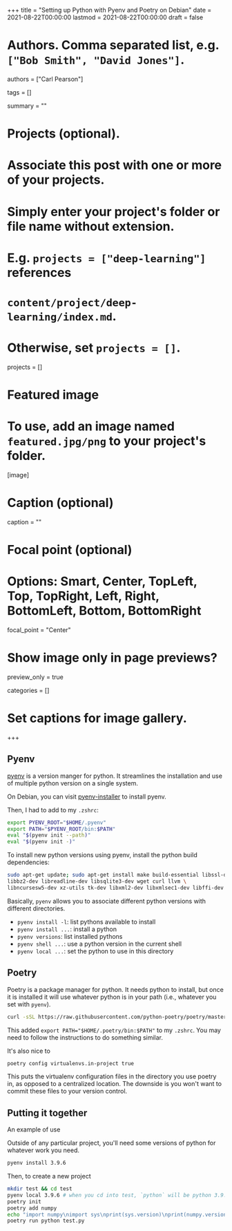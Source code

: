 +++
title = "Setting up Python with Pyenv and Poetry on Debian"
date = 2021-08-22T00:00:00
lastmod = 2021-08-22T00:00:00
draft = false

# Authors. Comma separated list, e.g. `["Bob Smith", "David Jones"]`.
authors = ["Carl Pearson"]

tags = []

summary = ""

# Projects (optional).
#   Associate this post with one or more of your projects.
#   Simply enter your project's folder or file name without extension.
#   E.g. `projects = ["deep-learning"]` references 
#   `content/project/deep-learning/index.md`.
#   Otherwise, set `projects = []`.
projects = []

# Featured image
# To use, add an image named `featured.jpg/png` to your project's folder. 
[image]
  # Caption (optional)
  caption = ""

  # Focal point (optional)
  # Options: Smart, Center, TopLeft, Top, TopRight, Left, Right, BottomLeft, Bottom, BottomRight
  focal_point = "Center"

  # Show image only in page previews?
  preview_only = true


categories = []

# Set captions for image gallery.


+++

## Pyenv

[pyenv](https://github.com/pyenv/pyenv) is a version manger for python.
It streamlines the installation and use of multiple python version on a single system.

On Debian, you can visit [pyenv-installer](https://github.com/pyenv/pyenv-installer) to install pyenv.

Then, I had to add to my `.zshrc`:
```bash
export PYENV_ROOT="$HOME/.pyenv"
export PATH="$PYENV_ROOT/bin:$PATH"
eval "$(pyenv init --path)"
eval "$(pyenv init -)"
```

To install new python versions using pyenv, install the python build dependencies:
```bash
sudo apt-get update; sudo apt-get install make build-essential libssl-dev zlib1g-dev \
libbz2-dev libreadline-dev libsqlite3-dev wget curl llvm \
libncursesw5-dev xz-utils tk-dev libxml2-dev libxmlsec1-dev libffi-dev liblzma-dev
```

Basically, `pyenv` allows you to associate different python versions with different directories.

* `pyenv install -l`: list pythons available to install
* `pyenv install ...`: install a python
* `pyenv versions`: list installed pythons
* `pyenv shell ...`: use a python version in the current shell
* `pyenv local ...`: set the python to use in this directory

## Poetry

Poetry is a package manager for python.
It needs python to install, but once it is installed it will use whatever python is in your path (i.e., whatever you set with `pyenv`).

```bash
curl -sSL https://raw.githubusercontent.com/python-poetry/poetry/master/get-poetry.py | python
```

This added `export PATH="$HOME/.poetry/bin:$PATH"` to my `.zshrc`.
You may need to follow the instructions to do something similar.

It's also nice to

```bash
poetry config virtualenvs.in-project true
```

This puts the virtualenv configuration files in the directory you use poetry in, as opposed to a centralized location.
The downside is you won't want to commit these files to your version control.


## Putting it together
An example of use

Outside of any particular project, you'll need some versions of python for whatever work you need.
```bash
pyenv install 3.9.6
```

Then, to create a new project
```bash
mkdir test && cd test
pyenv local 3.9.6 # when you cd into test, `python` will be python 3.9.6
poetry init 
poetry add numpy
echo "import numpy\nimport sys\nprint(sys.version)\nprint(numpy.version.version)" > test.py
poetry run python test.py
```